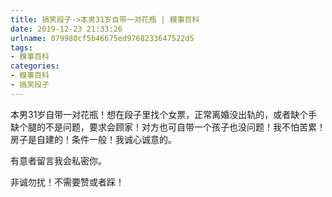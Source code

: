 ```yaml
---
title: 搞笑段子->本男31岁自带一对花瓶 | 糗事百科
date: 2019-12-23 21:33:26
urlname: 079980cf5b46675ed9768233647522d5
tags: 
- 糗事百科
categories:
- 糗事百科
- 搞笑段子
---
```

本男31岁自带一对花瓶！想在段子里找个女票，正常离婚没出轨的，或者缺个手缺个腿的不是问题，要求会顾家！对方也可自带一个孩子也没问题！我不怕苦累！房子是自建的！条件一般！我诚心诚意的。

有意者留言我会私密你。

非诚勿扰！不需要赞或者踩！


